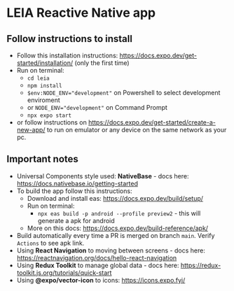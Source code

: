 # LEIA Reactive Native app
## Follow instructions to install
- Follow this installation instructions: https://docs.expo.dev/get-started/installation/ (only the first time)
- Run on terminal: 
  - `cd leia`
  - `npm install`
  - `$env:NODE_ENV="development"` on Powershell to select development enviroment
  - or `NODE_ENV="development"` on Command Prompt
  - `npx expo start`
- or follow instructions on https://docs.expo.dev/get-started/create-a-new-app/ to run on emulator or any device on the same network as your pc.

## Important notes
- Universal Components style used: **NativeBase** - docs here: https://docs.nativebase.io/getting-started
- To build the app follow this instructions:
  - Download and install eas: https://docs.expo.dev/build/setup/
  - Run on terminal:
    - `npx eas build -p android --profile preview2` - this will generate a apk for android
  - More on this docs: https://docs.expo.dev/build-reference/apk/
- Build automatically every time a PR is merged on branch `main`. Verify `Actions` to see apk link.
- Using **React Navigation** to moving between screens - docs here: https://reactnavigation.org/docs/hello-react-navigation
- Using **Redux Toolkit** to manage global data - docs here: https://redux-toolkit.js.org/tutorials/quick-start
- Using **@expo/vector-icon** to icons: https://icons.expo.fyi/